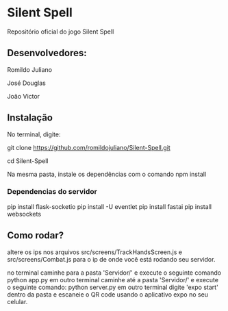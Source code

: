 # Silent Spell
 Repositório oficial do jogo Silent Spell
## Desenvolvedores: 
 Romildo Juliano
 
 José Douglas
 
 João Victor

## Instalação
No terminal, digite:

git clone https://github.com/romildojuliano/Silent-Spell.git

cd Silent-Spell

Na mesma pasta, instale os dependências com o comando npm install

### Dependencias do servidor
pip install flask-socketio
pip install -U eventlet
pip install fastai
pip install websockets

## Como rodar?
altere os ips nos arquivos src/screens/TrackHandsScreen.js e src/screens/Combat.js para o ip de onde você está rodando seu servidor.

no terminal caminhe para a pasta 'Servidor/' e execute o seguinte comando
python app.py
em outro terminal caminhe até a pasta 'Servidor/' e execute o seguinte comando:
python server.py
em outro terminal digite 'expo start' dentro da pasta e escaneie o QR code usando o aplicativo expo no seu celular.
